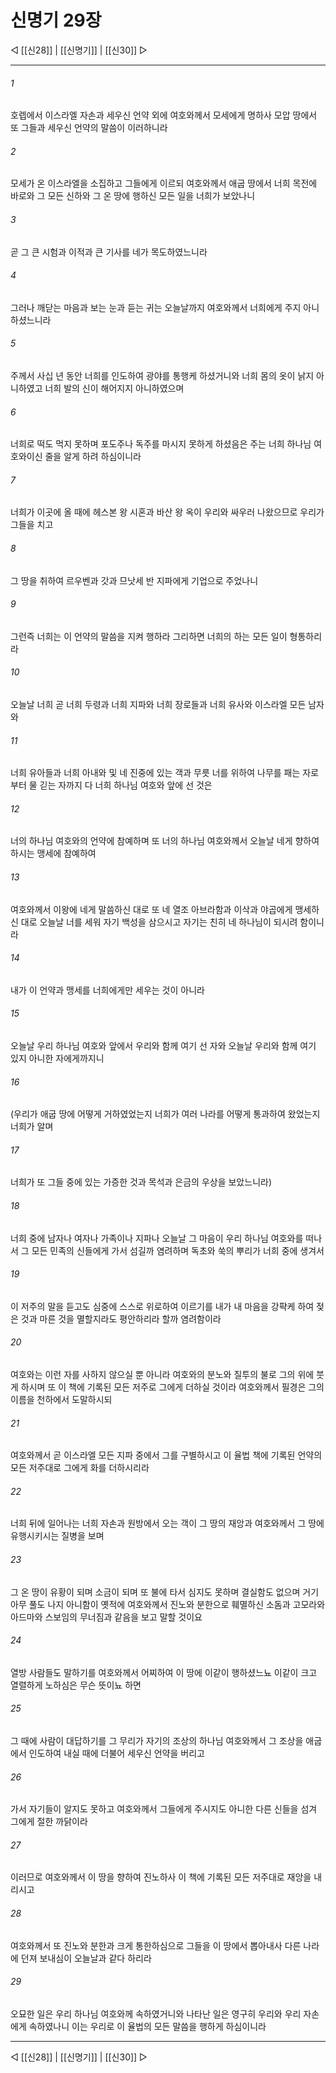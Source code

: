 # 신명기 29장

◁ [[신28]] | [[신명기]] | [[신30]] ▷
***

###### 1
호렙에서 이스라엘 자손과 세우신 언약 외에 여호와께서 모세에게 명하사 모압 땅에서 또 그들과 세우신 언약의 말씀이 이러하니라

###### 2
모세가 온 이스라엘을 소집하고 그들에게 이르되 여호와께서 애굽 땅에서 너희 목전에 바로와 그 모든 신하와 그 온 땅에 행하신 모든 일을 너희가 보았나니

###### 3
곧 그 큰 시험과 이적과 큰 기사를 네가 목도하였느니라

###### 4
그러나 깨닫는 마음과 보는 눈과 듣는 귀는 오늘날까지 여호와께서 너희에게 주지 아니하셨느니라

###### 5
주께서 사십 년 동안 너희를 인도하여 광야를 통행케 하셨거니와 너희 몸의 옷이 낡지 아니하였고 너희 발의 신이 해어지지 아니하였으며

###### 6
너희로 떡도 먹지 못하며 포도주나 독주를 마시지 못하게 하셨음은 주는 너희 하나님 여호와이신 줄을 알게 하려 하심이니라

###### 7
너희가 이곳에 올 때에 헤스본 왕 시혼과 바산 왕 옥이 우리와 싸우러 나왔으므로 우리가 그들을 치고

###### 8
그 땅을 취하여 르우벤과 갓과 므낫세 반 지파에게 기업으로 주었나니

###### 9
그런즉 너희는 이 언약의 말씀을 지켜 행하라 그리하면 너희의 하는 모든 일이 형통하리라

###### 10
오늘날 너희 곧 너희 두령과 너희 지파와 너희 장로들과 너희 유사와 이스라엘 모든 남자와

###### 11
너희 유아들과 너희 아내와 및 네 진중에 있는 객과 무릇 너를 위하여 나무를 패는 자로부터 물 긷는 자까지 다 너희 하나님 여호와 앞에 선 것은

###### 12
너의 하나님 여호와의 언약에 참예하며 또 너의 하나님 여호와께서 오늘날 네게 향하여 하시는 맹세에 참예하여

###### 13
여호와께서 이왕에 네게 말씀하신 대로 또 네 열조 아브라함과 이삭과 야곱에게 맹세하신 대로 오늘날 너를 세워 자기 백성을 삼으시고 자기는 친히 네 하나님이 되시려 함이니라

###### 14
내가 이 언약과 맹세를 너희에게만 세우는 것이 아니라

###### 15
오늘날 우리 하나님 여호와 앞에서 우리와 함께 여기 선 자와 오늘날 우리와 함께 여기 있지 아니한 자에게까지니

###### 16
(우리가 애굽 땅에 어떻게 거하였었는지 너희가 여러 나라를 어떻게 통과하여 왔었는지 너희가 알며

###### 17
너희가 또 그들 중에 있는 가증한 것과 목석과 은금의 우상을 보았느니라)

###### 18
너희 중에 남자나 여자나 가족이나 지파나 오늘날 그 마음이 우리 하나님 여호와를 떠나서 그 모든 민족의 신들에게 가서 섬길까 염려하며 독초와 쑥의 뿌리가 너희 중에 생겨서

###### 19
이 저주의 말을 듣고도 심중에 스스로 위로하여 이르기를 내가 내 마음을 강퍅케 하여 젖은 것과 마른 것을 멸할지라도 평안하리라 할까 염려함이라

###### 20
여호와는 이런 자를 사하지 않으실 뿐 아니라 여호와의 분노와 질투의 불로 그의 위에 붓게 하시며 또 이 책에 기록된 모든 저주로 그에게 더하실 것이라 여호와께서 필경은 그의 이름을 천하에서 도말하시되

###### 21
여호와께서 곧 이스라엘 모든 지파 중에서 그를 구별하시고 이 율법 책에 기록된 언약의 모든 저주대로 그에게 화를 더하시리라

###### 22
너희 뒤에 일어나는 너희 자손과 원방에서 오는 객이 그 땅의 재앙과 여호와께서 그 땅에 유행시키시는 질병을 보며

###### 23
그 온 땅이 유황이 되며 소금이 되며 또 불에 타서 심지도 못하며 결실함도 없으며 거기 아무 풀도 나지 아니함이 옛적에 여호와께서 진노와 분한으로 훼멸하신 소돔과 고모라와 아드마와 스보임의 무너짐과 같음을 보고 말할 것이요

###### 24
열방 사람들도 말하기를 여호와께서 어찌하여 이 땅에 이같이 행하셨느뇨 이같이 크고 열렬하게 노하심은 무슨 뜻이뇨 하면

###### 25
그 때에 사람이 대답하기를 그 무리가 자기의 조상의 하나님 여호와께서 그 조상을 애굽에서 인도하여 내실 때에 더불어 세우신 언약을 버리고

###### 26
가서 자기들이 알지도 못하고 여호와께서 그들에게 주시지도 아니한 다른 신들을 섬겨 그에게 절한 까닭이라

###### 27
이러므로 여호와께서 이 땅을 향하여 진노하사 이 책에 기록된 모든 저주대로 재앙을 내리시고

###### 28
여호와께서 또 진노와 분한과 크게 통한하심으로 그들을 이 땅에서 뽑아내사 다른 나라에 던져 보내심이 오늘날과 같다 하리라

###### 29
오묘한 일은 우리 하나님 여호와께 속하였거니와 나타난 일은 영구히 우리와 우리 자손에게 속하였나니 이는 우리로 이 율법의 모든 말씀을 행하게 하심이니라

***
◁ [[신28]] | [[신명기]] | [[신30]] ▷